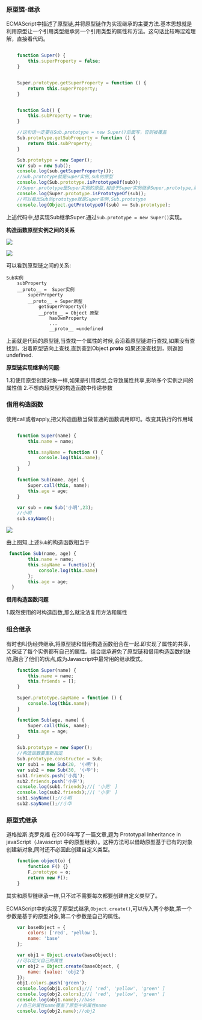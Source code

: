 ### 原型链-继承

ECMAScript中描述了原型链,并将原型链作为实现继承的主要方法.基本思想就是利用原型让一个引用类型继承另一个引用类型的属性和方法。这句话比较晦涩难理解，直接看代码。

``` javascript

    function Super() {
        this.superProperty = false;
    }


    Super.prototype.getSuperProperty = function () {
        return this.superProperty;
    }


    function Sub() {
        this.subProperty = true;
    }

    //这句话一定要在Sub.prototype = new Super()后面写，否则被覆盖
    Sub.prototype.getSubProperty = function () {
        return this.subProperty;
    }

    Sub.prototype = new Super();
    var sub = new Sub();
    console.log(sub.getSuperProperty());
    //Sub.prototype就是Super实例,sub的原型
    console.log(Sub.prototype.isPrototypeOf(sub));
    //Super.prototype是Super实例的原型,相当于Super实例继承Super,prototype,而Sub继承Super实例,所以也正确
    console.log(Super.prototype.isPrototypeOf(sub));
    //可以看出Sub的prototype就是Super实例,Sub.prototype
    console.log(Object.getPrototypeOf(sub) == Sub.prototype);

```

上述代码中,想实现Sub继承Super.通过`Sub.prototype = new Super()`实现。

**构造函数原型实例之间的关系**

![](https://raw.githubusercontent.com/xiaonew/tech-blog/master/img/4_1.png)

![](https://raw.githubusercontent.com/xiaonew/tech-blog/master/img/4_2.png)

可以看到原型链之间的关系:

```
Sub实例
    subProperty
    __proto__ =  Super实例
        superProperty
        __proto__ = Super原型
            getSuperProperty()
            __proto__ = Object 原型
                hasOwnProperty
                ...
                __proto__ =undefined

```

上面就是代码的原型链,当查找一个属性的时候,会沿着原型链进行查找,如果没有查找到，沿着原型链向上查找,直到查到Object.__proto__ 如果还没查找到，则返回undefined.

**原型链实现继承的问题:**

1.和使用原型创建对象一样,如果是引用类型,会导致属性共享,影响多个实例之间的属性值
2.不想向超类型的构造函数中传递参数



### 借用构造函数

使用call或者apply,把父构造函数当做普通的函数调用即可。改变其执行的作用域

``` javascript

    function Super(name) {
        this.name = name;

        this.sayName = function () {
            console.log(this.name);
        }
    }

    function Sub(name, age) {
        Super.call(this, name);
        this.age = age;
    }

    var sub = new Sub('小明',23);
    //小明
    sub.sayName();

```


![](https://raw.githubusercontent.com/xiaonew/tech-blog/master/img/4_1.png)

由上图知,上述`Sub`的构造函数相当于

``` javascript
 function Sub(name, age) {
        this.name = name;
        this.sayName = functio(){
            console.log(this.name)
        };
        this.age = age;
  }
```

**借用构造函数问题**

1.既然使用的时构造函数,那么就没法复用方法和属性


### 组合继承

有时也叫伪经典继承,将原型链和借用构造函数组合在一起.即实现了属性的共享，又保证了每个实例都有自己的属性。组合继承避免了原型链和借用构造函数的缺陷,融合了他们的优点,成为Javascript中最常用的继承模式。

``` javascript
    function Super(name) {
        this.name = name;
        this.friends = [];
    }

    Super.prototype.sayName = function () {
        console.log(this.name);
    }

    function Sub(age, name) {
        Super.call(this, name);
        this.age = age;
    }

    Sub.prototype = new Super();
    //构造函数要重新指定
    Sub.prototype.constructor = Sub;
    var sub1 = new Sub(20, '小明');
    var sub2 = new Sub(30, '小华');
    sub1.friends.push('小亮');
    sub2.friends.push('小李');
    console.log(sub1.friends);//[ '小亮' ]
    console.log(sub2.friends);//[ '小李' ]
    sub1.sayName();//小明
    sub2.sayName();//小华
```


### 原型式继承

道格拉斯.克罗克福 在2006年写了一篇文章,题为 Prototypal Inheritance in javaScript（Javascript 中的原型继承）。这种方法可以借助原型基于已有的对象创建新对象,同时还不必因此创建自定义类型。

``` javascript
    function object(o) {
        function F() {}
        F.prototype = o;
        return new F();
    }
```

其实和原型链继承一样,只不过不需要每次都要创建自定义类型了。

ECMAScript中的实现了原型式继承,`Object.create()`,可以传入两个参数,第一个参数是基于的原型对象,第二个参数是自己的属性。

``` javascript
    var baseObject = {
        colors: ['red', 'yellow'],
        name: 'base'
    };

    var obj1 = Object.create(baseObject);
    //可以定义自己的属性
    var obj2 = Object.create(baseObject, {
        name: {value: 'obj2'}
    });
    obj1.colors.push('green');
    console.log(obj1.colors);//[ 'red', 'yellow', 'green' ]
    console.log(obj2.colors);//[ 'red', 'yellow', 'green' ]
    console.log(obj1.name);//base
    //自己的属性name覆盖了原型中的属性name
    console.log(obj2.name);//obj2

```










